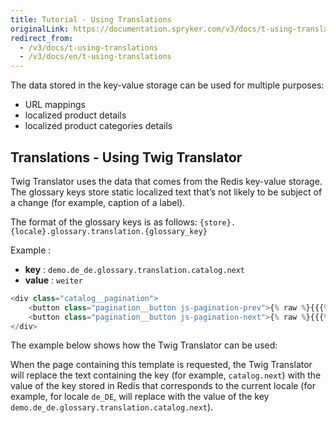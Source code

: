 ```yaml
---
title: Tutorial - Using Translations
originalLink: https://documentation.spryker.com/v3/docs/t-using-translations
redirect_from:
  - /v3/docs/t-using-translations
  - /v3/docs/en/t-using-translations
---
```


<!--used to be: http://spryker.github.io/tutorials/yves/using-translations/-->
The data stored in the key-value storage can be used for multiple purposes:

* URL mappings
* localized product details
* localized product categories details

## Translations - Using Twig Translator
Twig Translator uses the data that comes from the Redis key-value storage. The glossary keys store static localized text that’s not likely to be subject of a change (for example, caption of a label).

The format of the glossary keys is as follows: `{store}.{locale}.glossary.translation.{glossary_key}`

Example :
* **key** : `demo.de_de.glossary.translation.catalog.next`
* **value** : `weiter`

```php
<div class="catalog__pagination">
    <button class="pagination__button js-pagination-prev">{% raw %}{{{% endraw %} 'catalog.prev' | trans {% raw %}}}{% endraw %}</button>
    <button class="pagination__button js-pagination-next">{% raw %}{{{% endraw %} 'catalog.next' | trans {% raw %}}}{% endraw %}</button>
</div>
```
The example below shows how the Twig Translator can be used:

When the page containing this template is requested, the Twig Translator will replace the text containing the key (for example, `catalog.next`) with the value of the key stored in Redis that corresponds to the current locale (for example, for locale `de_DE`, will replace with the value of the key `demo.de_de.glossary.translation.catalog.next`).

